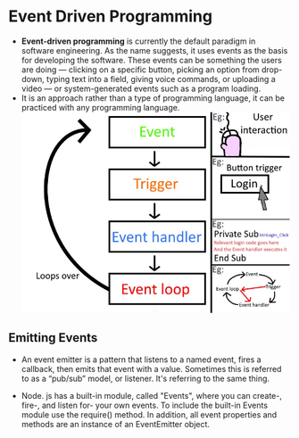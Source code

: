 # Event Driven Programming

- **Event-driven programming** is currently the default paradigm in software engineering. As the name suggests, it uses events as the basis for developing the software. These events can be something the users are doing — clicking on a specific button, picking an option from drop-down, typing text into a field, giving voice commands, or uploading a video — or system-generated events such as a program loading.
- It is an approach rather than a type of programming language, it can be practiced with any programming language.
![Image](img/Event_driven_programming_Simply_Explained.jpg)


## Emitting Events

- An event emitter is a pattern that listens to a named event, fires a callback, then emits that event with a value. Sometimes this is referred to as a “pub/sub” model, or listener. It's referring to the same thing.

- Node. js has a built-in module, called "Events", where you can create-, fire-, and listen for- your own events. To include the built-in Events module use the require() method. In addition, all event properties and methods are an instance of an EventEmitter object.
 
